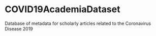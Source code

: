 # COVID19AcademiaDataset
Database of metadata for scholarly articles related to the Coronavirus Disease 2019
